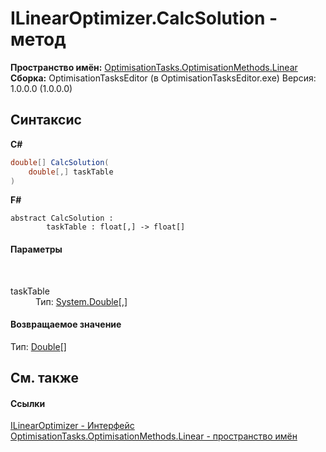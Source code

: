 # ILinearOptimizer.CalcSolution - метод
 

**Пространство имён:**&nbsp;<a href="N_OptimisationTasks_OptimisationMethods_Linear">OptimisationTasks.OptimisationMethods.Linear</a><br />**Сборка:**&nbsp;OptimisationTasksEditor (в OptimisationTasksEditor.exe) Версия: 1.0.0.0 (1.0.0.0)

## Синтаксис

**C#**<br />
``` C#
double[] CalcSolution(
	double[,] taskTable
)
```

**F#**<br />
``` F#
abstract CalcSolution : 
        taskTable : float[,] -> float[] 

```


#### Параметры
&nbsp;<dl><dt>taskTable</dt><dd>Тип:&nbsp;<a href="http://msdn2.microsoft.com/ru-ru/library/643eft0t" target="_blank">System.Double</a>[,]<br /></dd></dl>

#### Возвращаемое значение
Тип:&nbsp;<a href="http://msdn2.microsoft.com/ru-ru/library/643eft0t" target="_blank">Double</a>[]

## См. также


#### Ссылки
<a href="T_OptimisationTasks_OptimisationMethods_Linear_ILinearOptimizer">ILinearOptimizer - Интерфейс</a><br /><a href="N_OptimisationTasks_OptimisationMethods_Linear">OptimisationTasks.OptimisationMethods.Linear - пространство имён</a><br />